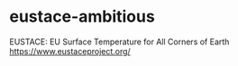 # eustace-ambitious
EUSTACE: EU Surface Temperature for All Corners of Earth https://www.eustaceproject.org/
